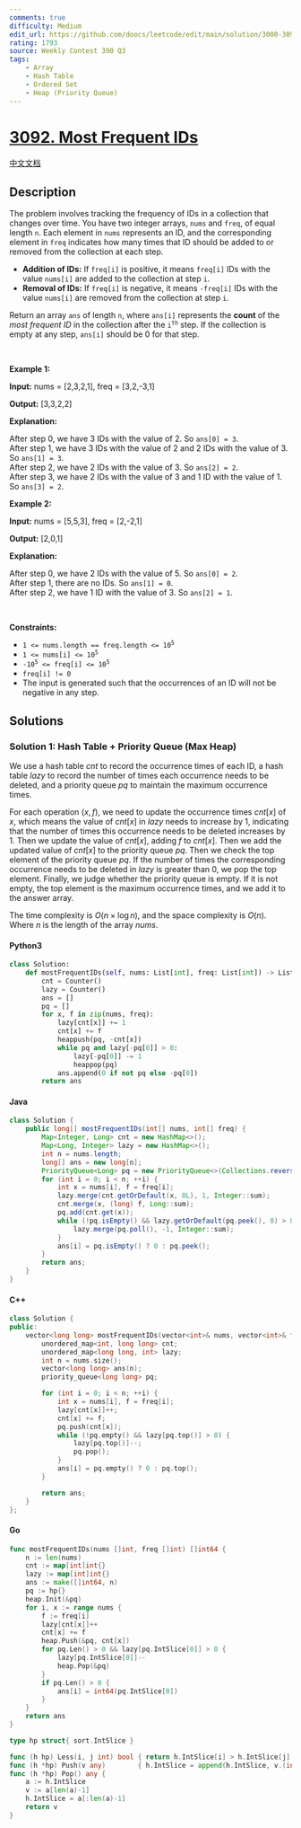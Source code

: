 ```yaml
---
comments: true
difficulty: Medium
edit_url: https://github.com/doocs/leetcode/edit/main/solution/3000-3099/3092.Most%20Frequent%20IDs/README_EN.md
rating: 1793
source: Weekly Contest 390 Q3
tags:
    - Array
    - Hash Table
    - Ordered Set
    - Heap (Priority Queue)
---
```


<!-- problem:start -->

# [3092. Most Frequent IDs](https://leetcode.com/problems/most-frequent-ids)

[中文文档](/solution/3000-3099/3092.Most%20Frequent%20IDs/README.md)

## Description

<!-- description:start -->

<p>The problem involves tracking the frequency of IDs in a collection that changes over time. You have two integer arrays, <code>nums</code> and <code>freq</code>, of equal length <code>n</code>. Each element in <code>nums</code> represents an ID, and the corresponding element in <code>freq</code> indicates how many times that ID should be added to or removed from the collection at each step.</p>

<ul>
	<li><strong>Addition of IDs:</strong> If <code>freq[i]</code> is positive, it means <code>freq[i]</code> IDs with the value <code>nums[i]</code> are added to the collection at step <code>i</code>.</li>
	<li><strong>Removal of IDs:</strong> If <code>freq[i]</code> is negative, it means <code>-freq[i]</code> IDs with the value <code>nums[i]</code> are removed from the collection at step <code>i</code>.</li>
</ul>

<p>Return an array <code>ans</code> of length <code>n</code>, where <code>ans[i]</code> represents the <strong>count</strong> of the <em>most frequent ID</em> in the collection after the <code>i<sup>th</sup></code>&nbsp;step. If the collection is empty at any step, <code>ans[i]</code> should be 0 for that step.</p>

<p>&nbsp;</p>
<p><strong class="example">Example 1:</strong></p>

<div class="example-block">
<p><strong>Input:</strong> <span class="example-io">nums = [2,3,2,1], freq = [3,2,-3,1]</span></p>

<p><strong>Output:</strong> <span class="example-io">[3,3,2,2]</span></p>

<p><strong>Explanation:</strong></p>

<p>After step 0, we have 3 IDs with the value of 2. So <code>ans[0] = 3</code>.<br />
After step 1, we have 3 IDs with the value of 2 and 2 IDs with the value of 3. So <code>ans[1] = 3</code>.<br />
After step 2, we have 2 IDs with the value of 3. So <code>ans[2] = 2</code>.<br />
After step 3, we have 2 IDs with the value of 3 and 1 ID with the value of 1. So <code>ans[3] = 2</code>.</p>
</div>

<p><strong class="example">Example 2:</strong></p>

<div class="example-block">
<p><strong>Input:</strong> <span class="example-io">nums = [5,5,3], freq = [2,-2,1]</span></p>

<p><strong>Output:</strong> <span class="example-io">[2,0,1]</span></p>

<p><strong>Explanation:</strong></p>

<p>After step 0, we have 2 IDs with the value of 5. So <code>ans[0] = 2</code>.<br />
After step 1, there are no IDs. So <code>ans[1] = 0</code>.<br />
After step 2, we have 1 ID with the value of 3. So <code>ans[2] = 1</code>.</p>
</div>

<p>&nbsp;</p>
<p><strong>Constraints:</strong></p>

<ul>
	<li><code>1 &lt;= nums.length == freq.length &lt;= 10<sup>5</sup></code></li>
	<li><code>1 &lt;= nums[i] &lt;= 10<sup>5</sup></code></li>
	<li><code>-10<sup>5</sup> &lt;= freq[i] &lt;= 10<sup>5</sup></code></li>
	<li><code>freq[i] != 0</code></li>
	<li>The input is generated<!-- notionvc: a136b55a-f319-4fa6-9247-11be9f3b1db8 --> such that the occurrences of an ID will not be negative in any step.</li>
</ul>

<!-- description:end -->

## Solutions

<!-- solution:start -->

### Solution 1: Hash Table + Priority Queue (Max Heap)

We use a hash table $cnt$ to record the occurrence times of each ID, a hash table $lazy$ to record the number of times each occurrence needs to be deleted, and a priority queue $pq$ to maintain the maximum occurrence times.

For each operation $(x, f)$, we need to update the occurrence times $cnt[x]$ of $x$, which means the value of $cnt[x]$ in $lazy$ needs to increase by $1$, indicating that the number of times this occurrence needs to be deleted increases by $1$. Then we update the value of $cnt[x]$, adding $f$ to $cnt[x]$. Then we add the updated value of $cnt[x]$ to the priority queue $pq$. Then we check the top element of the priority queue $pq$. If the number of times the corresponding occurrence needs to be deleted in $lazy$ is greater than $0$, we pop the top element. Finally, we judge whether the priority queue is empty. If it is not empty, the top element is the maximum occurrence times, and we add it to the answer array.

The time complexity is $O(n \times \log n)$, and the space complexity is $O(n)$. Where $n$ is the length of the array $nums$.

<!-- tabs:start -->

#### Python3

```python
class Solution:
    def mostFrequentIDs(self, nums: List[int], freq: List[int]) -> List[int]:
        cnt = Counter()
        lazy = Counter()
        ans = []
        pq = []
        for x, f in zip(nums, freq):
            lazy[cnt[x]] += 1
            cnt[x] += f
            heappush(pq, -cnt[x])
            while pq and lazy[-pq[0]] > 0:
                lazy[-pq[0]] -= 1
                heappop(pq)
            ans.append(0 if not pq else -pq[0])
        return ans
```

#### Java

```java
class Solution {
    public long[] mostFrequentIDs(int[] nums, int[] freq) {
        Map<Integer, Long> cnt = new HashMap<>();
        Map<Long, Integer> lazy = new HashMap<>();
        int n = nums.length;
        long[] ans = new long[n];
        PriorityQueue<Long> pq = new PriorityQueue<>(Collections.reverseOrder());
        for (int i = 0; i < n; ++i) {
            int x = nums[i], f = freq[i];
            lazy.merge(cnt.getOrDefault(x, 0L), 1, Integer::sum);
            cnt.merge(x, (long) f, Long::sum);
            pq.add(cnt.get(x));
            while (!pq.isEmpty() && lazy.getOrDefault(pq.peek(), 0) > 0) {
                lazy.merge(pq.poll(), -1, Integer::sum);
            }
            ans[i] = pq.isEmpty() ? 0 : pq.peek();
        }
        return ans;
    }
}
```

#### C++

```cpp
class Solution {
public:
    vector<long long> mostFrequentIDs(vector<int>& nums, vector<int>& freq) {
        unordered_map<int, long long> cnt;
        unordered_map<long long, int> lazy;
        int n = nums.size();
        vector<long long> ans(n);
        priority_queue<long long> pq;

        for (int i = 0; i < n; ++i) {
            int x = nums[i], f = freq[i];
            lazy[cnt[x]]++;
            cnt[x] += f;
            pq.push(cnt[x]);
            while (!pq.empty() && lazy[pq.top()] > 0) {
                lazy[pq.top()]--;
                pq.pop();
            }
            ans[i] = pq.empty() ? 0 : pq.top();
        }

        return ans;
    }
};
```

#### Go

```go
func mostFrequentIDs(nums []int, freq []int) []int64 {
	n := len(nums)
	cnt := map[int]int{}
	lazy := map[int]int{}
	ans := make([]int64, n)
	pq := hp{}
	heap.Init(&pq)
	for i, x := range nums {
		f := freq[i]
		lazy[cnt[x]]++
		cnt[x] += f
		heap.Push(&pq, cnt[x])
		for pq.Len() > 0 && lazy[pq.IntSlice[0]] > 0 {
			lazy[pq.IntSlice[0]]--
			heap.Pop(&pq)
		}
		if pq.Len() > 0 {
			ans[i] = int64(pq.IntSlice[0])
		}
	}
	return ans
}

type hp struct{ sort.IntSlice }

func (h hp) Less(i, j int) bool { return h.IntSlice[i] > h.IntSlice[j] }
func (h *hp) Push(v any)        { h.IntSlice = append(h.IntSlice, v.(int)) }
func (h *hp) Pop() any {
	a := h.IntSlice
	v := a[len(a)-1]
	h.IntSlice = a[:len(a)-1]
	return v
}
```

<!-- tabs:end -->

<!-- solution:end -->

<!-- problem:end -->
